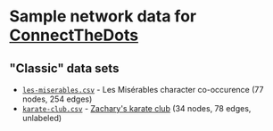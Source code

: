 # Sample network data for [ConnectTheDots](https://github.com/c4fcm/DataBasic/tree/connect-the-dots)
## "Classic" data sets
* [`les-miserables.csv`](https://github.com/s2tephen/network-datasets/blob/master/classic/les-miserables.csv) - Les Misérables character co-occurence (77 nodes, 254 edges)
* [`karate-club.csv`](https://github.com/s2tephen/network-datasets/blob/master/classic/karate-club.csv) - [Zachary's karate club](https://en.wikipedia.org/wiki/Zachary%27s_karate_club) (34 nodes, 78 edges, unlabeled)
